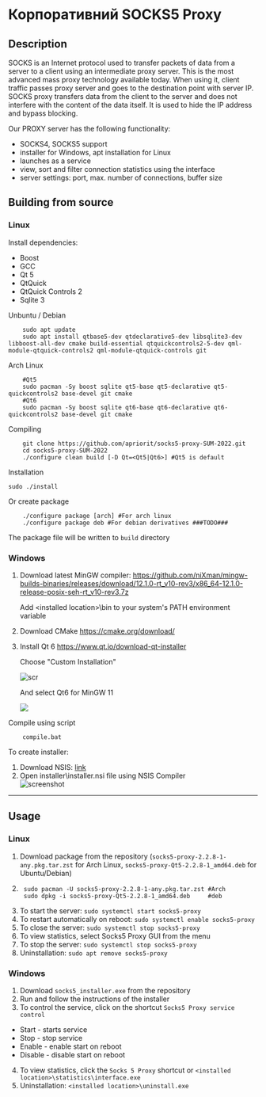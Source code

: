 # Корпоративний SOCKS5 Proxy
## Description
SOCKS is an Internet protocol used to transfer packets of data from a server to a client using an intermediate proxy server. This is the most advanced mass proxy technology available today. When using it, client traffic passes proxy server and goes to the destination point with server IP. SOCKS proxy transfers data from the client to the server and does not interfere with the content of the data itself. It is used to hide the IP address and bypass blocking.

Our PROXY server has the following functionality:
- SOCKS4, SOCKS5 support
- installer for Windows, apt installation for Linux
- launches as a service
- view, sort and filter connection statistics using the interface
- server settings: port, max. number of connections, buffer size

## Building from source

### Linux 
Install dependencies: 
- Boost
- GCC 
- Qt 5
- QtQuick
- QtQuick Controls 2
- Sqlite 3

Unbuntu / Debian
```
    sudo apt update
    sudo apt install qtbase5-dev qtdeclarative5-dev libsqlite3-dev libboost-all-dev cmake build-essential qtquickcontrols2-5-dev qml-module-qtquick-controls2 qml-module-qtquick-controls git
```

Arch Linux

```
    #Qt5
    sudo pacman -Sy boost sqlite qt5-base qt5-declarative qt5-quickcontrols2 base-devel git cmake
    #Qt6
    sudo pacman -Sy boost sqlite qt6-base qt6-declarative qt6-quickcontrols2 base-devel git cmake
```

Compiling
```
    git clone https://github.com/apriorit/socks5-proxy-SUM-2022.git
    cd socks5-proxy-SUM-2022
    ./configure clean build [-D Qt=<Qt5|Qt6>] #Qt5 is default
```

Installation

`sudo ./install`

Or create package
```
    ./configure package [arch] #For arch linux
    ./configure package deb #For debian derivatives ###TODO###
```

The package file will be written to `build` directory

### Windows
1. Download latest MinGW compiler: 
    https://github.com/niXman/mingw-builds-binaries/releases/download/12.1.0-rt_v10-rev3/x86_64-12.1.0-release-posix-seh-rt_v10-rev3.7z
    
    Add \<installed location\>\bin to your system's PATH environment variable
    
2. Download CMake
    https://cmake.org/download/
    
3. Install Qt 6
    https://www.qt.io/download-qt-installer 
    
    Choose "Custom Installation"
    
    ![scr](https://imgur.com/J6C2sfd.png)
    
    And select Qt6 for MinGW 11
    
    ![](https://imgur.com/j58pYoe.png)
    
Compile using script
```
    compile.bat
```

To create installer:

1. Download NSIS: [link](https://nsis.sourceforge.io/Download)
2. Open installer\\installer.nsi file using NSIS Compiler<br>
![screenshot](https://imgur.com/X6sa19x.png)

---
## Usage

### Linux
1. Download package from the repository (```socks5-proxy-2.2.8-1-any.pkg.tar.zst``` for Arch Linux, ```socks5-proxy-Qt5-2.2.8-1_amd64.deb``` for Ubuntu/Debian)
2. ```
    sudo pacman -U socks5-proxy-2.2.8-1-any.pkg.tar.zst #Arch
    sudo dpkg -i socks5-proxy-Qt5-2.2.8-1_amd64.deb 	#deb
   ```
3. To start the server: ```sudo systemctl start socks5-proxy```
4. To restart automatically on reboot: ```sudo systemctl enable socks5-proxy```
5. To close the server: ```sudo systemctl stop socks5-proxy```
6. To view statistics, select Socks5 Proxy GUI from the menu
7. To stop the server: ```sudo systemctl stop socks5-proxy```
8. Uninstallation: ```sudo apt remove socks5-proxy```

### Windows
1. Download ```socks5_installer.exe``` from the repository
2. Run and follow the instructions of the installer
3. To control the service, click on the shortcut ```Socks5 Proxy service control```
- Start - starts service
- Stop - stop service
- Enable - enable start on reboot
- Disable - disable start on reboot
4. To view statistics, click the ```Socks 5 Proxy``` shortcut or ```<installed location>\statistics\interface.exe```
5. Uninstallation: ```<installed location>\uninstall.exe```
